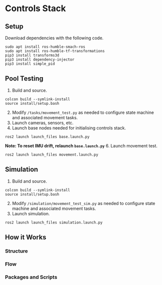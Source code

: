 # Controls Stack

## Setup
Download dependencies with the following code.
```
sudo apt install ros-humble-smach-ros
sudo apt install ros-humble-tf-transformations
pip3 install transforms3d
pip3 install dependency-injector
pip3 install simple_pid
```

## Pool Testing
1. Build and source.
```
colcon build --symlink-install
source install/setup.bash
```
2. Modify `/tasks/movement_test.py` as needed to configure state machine and associated movement tasks.
3. Launch cameras, sensors, etc.
4. Launch base nodes needed for initialising controls stack.
```
ros2 launch launch_files base.launch.py
```
**Note: To reset IMU drift, relaunch `base.launch.py`**
6. Launch movement test.
```
ros2 launch launch_files movement.launch.py
```
   
## Simulation
1. Build and source.
```
colcon build --symlink-install
source install/setup.bash
```
2. Modify `/simulation/movement_test_sim.py` as needed to configure state machine and associated movement tasks.
3. Launch simulation.
```
ros2 launch launch_files simulation.launch.py
```

## How it Works
### Structure
### Flow
### Packages and Scripts
